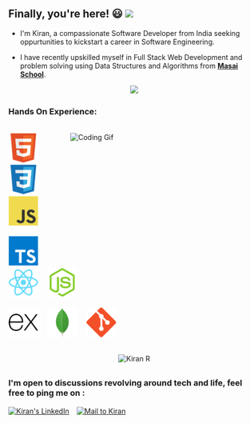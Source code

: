 ## Finally, you're here! :smiley: <img src="https://media.giphy.com/media/hvRJCLFzcasrR4ia7z/giphy.gif" width="25px">
- I'm Kiran, a compassionate Software Developer from India seeking oppurtunities to kickstart a career in Software Engineering.
 
- I have recently upskilled myself in Full Stack Web Development and problem solving using Data Structures and Algorithms from <strong> 
    [Masai School](https://www.masaischool.com "Massai School Official Website")</strong>. 
    
 <p align="center">
  <a href="https://github.com/JustNikhill/readme-typing-svg"><img src="https://readme-typing-svg.herokuapp.com?color=FF142E&lines=Software+Engineering;Full+Stack+Web+Developer;1200%2B+Hours+of+Coding+Experience;Data+Structures;Algorithms"></a>
</p>

<h3>Hands On Experience:</h3>
<br />

<img align = "right" src= "https://github.com/kiranjolisa/kiranjolisa/blob/main/code.gif?raw=true" width="380" height="250"  alt = "Coding Gif" />
<code><img height="60" src="https://raw.githubusercontent.com/devicons/devicon/master/icons/html5/html5-original.svg"></code>
&emsp;
<code><img height="60" src="https://raw.githubusercontent.com/devicons/devicon/master/icons/css3/css3-original.svg"></code>&emsp;
<code><img height="60" src="https://raw.githubusercontent.com/devicons/devicon/master/icons/javascript/javascript-original.svg"></code>&emsp;
<br /><br />
<code><img height="60" src="https://raw.githubusercontent.com/devicons/devicon/master/icons/typescript/typescript-original.svg"></code>&emsp;
<code><img height="60" src="https://raw.githubusercontent.com/devicons/devicon/master/icons/react/react-original.svg"></code>&emsp;
<code><img height="60" src="https://raw.githubusercontent.com/devicons/devicon/master/icons/nodejs/nodejs-original.svg"></code>&emsp;
<br /><br />
<code><img height="60" src="https://raw.githubusercontent.com/devicons/devicon/master/icons/express/express-original.svg"></code>&emsp;
<code><img height="60" src="https://raw.githubusercontent.com/devicons/devicon/master/icons/mongodb/mongodb-original.svg"></code>&emsp;
<code><img height="60" src="https://raw.githubusercontent.com/devicons/devicon/master/icons/git/git-original.svg"></code>

<br>
<br>
<p align="center"> <img src="https://github-readme-stats.vercel.app/api?username=kiranjolisa&show_icons=true&count_private=true&theme=gotham" alt="Kiran R" />
 </p>

 ## <h3>I'm open to discussions revolving around tech and life, feel free to ping me on :</h3>
  <a href="https://www.linkedin.com/in/kiran-r-6b0124152/" target="blank"><img align="center" src="https://raw.githubusercontent.com/rahuldkjain/github-profile-readme-generator/master/src/images/icons/Social/linked-in-alt.svg" alt="Kiran's LinkedIn" height="30" width="40" /></a>
&ensp; <a href="mailto:kiranjolisa@gmail.com" target="blank"><img align="center" src="https://www.pngrepo.com/png/223047/180/gmail.png" alt="Mail to Kiran" height="40" width="40" /></a>

<!--
**kiranjolisa/kiranjolisa** is a ✨ _special_ ✨ repository because its `README.md` (this file) appears on your GitHub profile.

Here are some ideas to get you started:

- 🔭 I’m currently working on ...
- 🌱 I’m currently learning ...
- 👯 I’m looking to collaborate on ...
- 🤔 I’m looking for help with ...
- 💬 Ask me about ...
- 📫 How to reach me: ...
- 😄 Pronouns: ...
- ⚡ Fun fact: ...
-->
